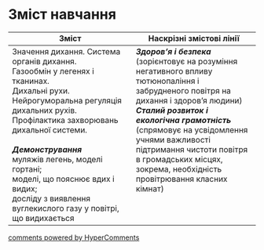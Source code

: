 <div id="hypercomments_widget" class="js-hypercomments-widget invisible"></div>

# Зміст навчання

<table>
  <tr>
    <td width="50%" align="center"><b>Зміст</b></td>
    <td width="50%" align="center"><b>Наскрізні змістові лінії</b></td>
  </tr>
<tbody>
  <tr>
<td width="50%" style="vertical-align:top !important;">
Значення дихання. Система органів дихання. <br>
Газообмін у легенях і тканинах. <br>
Дихальні рухи. <br>
Нейрогуморальна регуляція дихальних рухів.<br>
Профілактика захворювань дихальної системи. <br>
<br>
<b><i>Демонстрування</i></b> <br>
муляжів легень, моделі гортані; <br>
моделі, що пояснює вдих і видих; <br>
досліду з виявлення вуглекислого газу у повітрі, що видихається
</td>
<td width="50%" style="vertical-align:top !important;">
<b><i>Здоров’я і безпека</i></b><br>
(зорієнтовує на розуміння негативного впливу тютюнопаління і забрудненого повітря на дихання і здоров’я людини) <br>
<b><i>Сталий розвиток і екологічна грамотність</i></b><br>
(спрямовує на усвідомлення учнями важливості підтримання чистоти повітря в громадських місцях, зокрема, необхідність провітрювання класних кімнат) 
</td>
  </tr>
</table>

<div class="js-hypercomments-container">
<a href="http://hypercomments.com" class="hc-link" title="comments widget">comments powered by HyperComments</a>
</div>